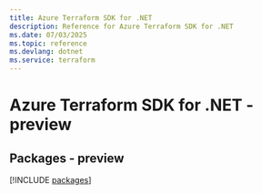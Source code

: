 ```yaml
---
title: Azure Terraform SDK for .NET
description: Reference for Azure Terraform SDK for .NET
ms.date: 07/03/2025
ms.topic: reference
ms.devlang: dotnet
ms.service: terraform
---
```

# Azure Terraform SDK for .NET - preview
## Packages - preview
[!INCLUDE [packages](terraform-index.md)]